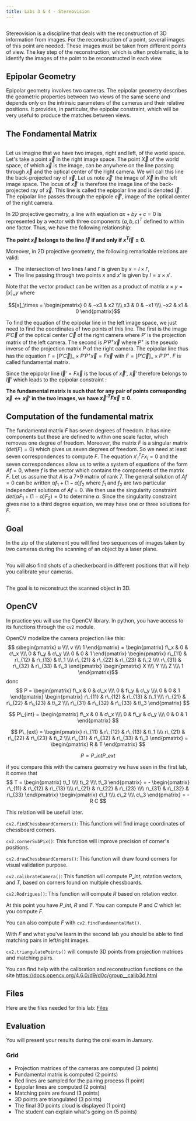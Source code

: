 ```yaml
---
title: Labs 3 & 4 - Stereovision
---
```


<figure>
<img src="./main.png" alt="">
</figure>

Stereovision is a discipline that deals with the reconstruction of 3D information from images. For the reconstruction of a point, several images of this point are needed. These images must be taken from different points of view. The key step of the reconstruction, which is often problematic, is to identify the images of the point to be reconstructed in each view.

## Epipolar Geometry

Epipolar geometry involves two cameras. The epipolar geometry describes the geometric properties between two views of the same scene and depends only on the intrinsic parameters of the cameras and their relative positions. It provides, in particular, the epipolar constraint, which will be very useful to produce the matches between views.

## The Fondamental Matrix

<figure>
<img src="./epipolar.png" alt="">
</figure>

Let us imagine that we have two images, right and left, of the world space. Let's take a point $\vec{x}$ in the right image space. The point $\vec{X}$ of the world space, of which $\vec{x}$ is the image, can be anywhere on the line passing through $\vec{x}$ and the optical center of the right camera. We will call this line the back-projected ray of $\vec{x}$. Let us note $\vec{x}'$ the image of $\vec{X}$ in the left image space. The locus of $\vec{x}'$ is therefore the image line of the back-projected ray of $\vec{x}$. This line is called the epipolar line and is denoted $\vec{l}'$. The epipolar line passes through the epipole $\vec{e}'$, image of the optical center of the right camera.

In 2D projective geometry, a line with equation $ax+by+c = 0$ is represented by a vector with three components $(a, b, c)^T$ defined to within one factor. Thus, we have the following relationship:

**The point $\vec{x}$ belongs to the line $\vec{l}$ if and only if $x^T\vec{l} = 0$.**

Moreover, in 2D projective geometry, the following remarkable relations are valid:

- The intersection of two lines $l$ and $l'$ is given by $x = l \times l'$,
- The line passing through two points $x$ and $x'$ is given by $l = x \times x'$.

Note that the vector product can be written as a product of matrix $x \times y = [x]_\times y$ where

$$[x]_\times = \begin{pmatrix} 0 & −x3 & x2 \\\\ x3 & 0 & −x1 \\\\ −x2 & x1 & 0 \end{pmatrix}$$

To find the equation of the epipolar line in the left image space, we just need to find the coordinates of two points of this line. The first is the image $P'\vec{C}$ of the optical center $\vec{C}$ of the right camera where $P'$ is the projection matrix of the left camera. The second is $P'P^{+}\vec{x}$ where $P^{+}$ is the pseudo inverse of the projection matrix $P$ of the right camera. The epipolar line thus has the equation $l' = [P'\vec{C}]\_\times{}P'P^{+}\vec{x} = F\vec{x}$ with $F = [P'\vec{C}]\_\times{}P'P^{+}$. $F$ is called fundamental matrix.

Since the epipolar line $\vec{l}' = F\vec{x}$ is the locus of $\vec{x}'$, $\vec{x}'$ therefore belongs to $\vec{l}'$ which leads to the epipolar constraint :

**The fundamental matrix is such that for any pair of points corresponding $\vec{x} \leftrightarrow \vec{x}'$ in the two images, we have $\vec{x}'^{T}F\vec{x} = 0$.**

## Computation of the fundamental matrix

The fundamental matrix $F$ has seven degrees of freedom. It has nine components but these are defined to within one scale factor, which removes one degree of freedom. Moreover, the matrix $F$ is a singular matrix ($det(F) = 0$) which gives us seven degrees of freedom. So we need at least seven correspondences to compute $F$. The equation $x'^{T}_iFx_i = 0$ and the seven correspondences allow us to write a system of equations of the form $Af = 0$, where $f$ is the vector which contains the components of the matrix $F$. Let us assume that $A$ is a 7×9 matrix of rank 7. The general solution of $Af = 0$ can be written $\alpha f_1 + (1-\alpha) f_2$ where $f_1$ and $f_2$ are two particular independent solutions of $Af = 0$. We then use the singularity constraint $det(\alpha F_1 + (1 - \alpha)F_2) = 0$ to determine $\alpha$. Since the singularity constraint gives rise to a third degree equation, we may have one or three solutions for $F$.

## Goal

In the zip of the statement you will find two sequences of images taken by two cameras during the scanning of an object by a laser plane.

<figure>
<img src="./scanRight/scan0010.png" alt="">
</figure>

You will also find shots of a checkerboard in different positions that will help you calibrate your cameras.

<figure>
<img src="./chessboards/c2Right.png" alt="">
</figure>

The goal is to reconstruct the scanned object in 3D.

## OpenCV

In practice you will use the OpenCV library. In python, you have access to its functions through the `cv2` module.

OpenCV modelize the camera projection like this:$$ s\begin{pmatrix} u \\\\ v \\\\ 1 \end{pmatrix} = \begin{pmatrix} f\_x & 0 & c\_x \\\\ 0 & f\_y & c\_y \\\\ 0 & 0 & 1 \end{pmatrix} \begin{pmatrix} r\_{11} & r\_{12} & r\_{13} & t\_1 \\\\ r\_{21} & r\_{22} & r\_{23} & t\_2 \\\\ r\_{31} & r\_{32} & r\_{33} & t\_3 \end{pmatrix} \begin{pmatrix} X \\\\ Y \\\\ Z \\\\ 1 \end{pmatrix}$$ donc $$ P = \begin{pmatrix} f\_x & 0 & c\_x \\\\ 0 & f\_y & c\_y \\\\ 0 & 0 & 1 \end{pmatrix} \begin{pmatrix} r\_{11} & r\_{12} & r\_{13} & t\_1 \\\\ r\_{21} & r\_{22} & r\_{23} & t\_2 \\\\ r\_{31} & r\_{32} & r\_{33} & t\_3 \end{pmatrix} $$

$$ P\_{int} = \begin{pmatrix} f\_x & 0 & c\_x \\\\ 0 & f\_y & c\_y \\\\ 0 & 0 & 1 \end{pmatrix} $$

$$ P\_{ext} = \begin{pmatrix} r\_{11} & r\_{12} & r\_{13} & t\_1 \\\\ r\_{21} & r\_{22} & r\_{23} & t\_2 \\\\ r\_{31} & r\_{32} & r\_{33} & t\_3 \end{pmatrix} = \begin{pmatrix} R & T \end{pmatrix} $$

$$ P = P\_{int} P\_{ext} $$

if you compare this with the camera geometry we have seen in the first lab, it comes that $$ T = \begin{pmatrix} t\_1 \\\\ t\_2 \\\\ t\_3 \end{pmatrix} = - \begin{pmatrix} r\_{11} & r\_{12} & r\_{13} \\\\ r\_{21} & r\_{22} & r\_{23} \\\\ r\_{31} & r\_{32} & r\_{33} \end{pmatrix} \begin{pmatrix} c\_1 \\\\ c\_2 \\\\ c\_3 \end{pmatrix} = - R C $$

This relation will be usefull later.

`cv2.findChessboardCorners()`: This functiom will find image coordinates of chessboard corners.

`cv2.cornerSubPix()`: This function will improve precision of corner's positions.

`cv2.drawChessboardCorners()`: This function will draw found corners for visual validation purpose.

`cv2.calibrateCamera()`: This function will compute $P\_{int}$, rotation vectors, and $T$, based on corners found on multiple chessboards.

`cv2.Rodrigues()`: This function will compute $R$ based on rotation vector.

At this point you have $P\_{int}$, $R$ and $T$. You can compute $P$ and $C$ which let you compute $F$.

You can also compute $F$ with `cv2.findFundamentalMat()`.

With $F$ and what you've learn in the second lab you should be able to find matching pairs in left/right images.

`cv2.triangulatePoints()` will compute 3D points from projection matrices and matching pairs.

You can find help with the calibration and reconstruction functions on the site https://docs.opencv.org/4.6.0/d9/d0c/group__calib3d.html


## Files

Here are the files needed for this lab: [Files](Lab3&4-StereovisionProject.zip)

## Evaluation

You will present your results during the oral exam in January.

### Grid

- Projection matrices of the cameras are computed (3 points)
- Fundamental matrix is computed (2 points)
- Red lines are sampled for the pairing process (1 point)
- Epipolar lines are computed (2 points)
- Matching pairs are found (3 points)
- 3D points are triangulated (3 points)
- The final 3D points cloud is displayed (1 point)
- The student can explain what's going on (5 points)
